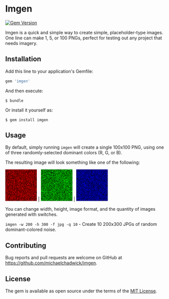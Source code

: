 # Imgen

[![Gem Version](https://badge.fury.io/rb/imgen.svg)](https://badge.fury.io/rb/imgen)

Imgen is a quick and simple way to create simple, placeholder-type images. One line can make 1, 5, or 100 PNGs, perfect for testing out any project that needs imagery.

## Installation

Add this line to your application's Gemfile:

```ruby
gem 'imgen'
```

And then execute:

    $ bundle

Or install it yourself as:

    $ gem install imgen

## Usage

By default, simply running `imgen` will create a single 100x100 PNG, using one of three randomly-selected dominant colors (R, G, or B).

The resulting image will look something like one of the following:

![Imgen default red](https://github.com/michaelchadwick/imgen/blob/master/image-example-red.png) | ![Imgen default green](https://github.com/michaelchadwick/imgen/blob/master/image-example-green.png) | ![Imgen default blue](https://github.com/michaelchadwick/imgen/blob/master/image-example-blue.png)

You can change width, height, image format, and the quantity of images generated with switches.

`imgen -w 200 -h 300 -f jpg -q 10` - Create 10 200x300 JPGs of random dominant-colored noise.

## Contributing

Bug reports and pull requests are welcome on GitHub at https://github.com/michaelchadwick/imgen.

## License

The gem is available as open source under the terms of the [MIT License](http://opensource.org/licenses/MIT).
